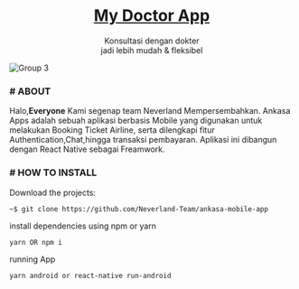 <h1 align="center">
	<a href="https://github.com/muhammadridwan47/My-Doctor">
		My Doctor App
	</a>
</h1>

<p align="center">
Konsultasi dengan
dokter
<br/>
jadi lebih
mudah & fleksibel
</p>


![Group 3](https://user-images.githubusercontent.com/69374541/101909835-a61c6280-3bf0-11eb-9f01-938dd8dda646.jpg)



### # ABOUT

Halo,<strong>Everyone</strong> Kami segenap team Neverland Mempersembahkan.
Ankasa Apps adalah sebuah aplikasi berbasis Mobile yang digunakan untuk melakukan Booking Ticket Airline, serta dilengkapi fitur Authentication,Chat,hingga transaksi pembayaran. Aplikasi ini dibangun dengan React Native sebagai Freamwork.

### # HOW TO INSTALL

Download the projects:

```
~$ git clone https://github.com/Neverland-Team/ankasa-mobile-app
```

install dependencies using npm or yarn   
```
yarn OR npm i
```

running App
```
yarn android or react-native run-android
```


